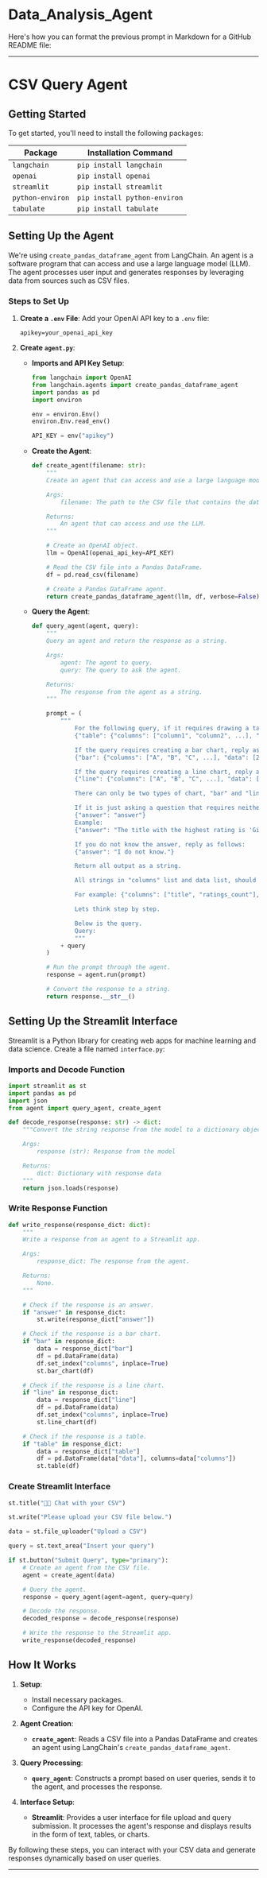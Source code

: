 # Data_Analysis_Agent

Here's how you can format the previous prompt in Markdown for a GitHub README file:

---

# CSV Query Agent

## Getting Started

To get started, you'll need to install the following packages:

| Package         | Installation Command           |
|-----------------|--------------------------------|
| `langchain`     | `pip install langchain`        |
| `openai`        | `pip install openai`           |
| `streamlit`     | `pip install streamlit`        |
| `python-environ`| `pip install python-environ`   |
| `tabulate`      | `pip install tabulate`         |

## Setting Up the Agent

We're using `create_pandas_dataframe_agent` from LangChain. An agent is a software program that can access and use a large language model (LLM). The agent processes user input and generates responses by leveraging data from sources such as CSV files.

### Steps to Set Up

1. **Create a `.env` File**:
   Add your OpenAI API key to a `.env` file:
   ```
   apikey=your_openai_api_key
   ```

2. **Create `agent.py`**:
   - **Imports and API Key Setup**:
     ```python
     from langchain import OpenAI
     from langchain.agents import create_pandas_dataframe_agent
     import pandas as pd
     import environ

     env = environ.Env()
     environ.Env.read_env()

     API_KEY = env("apikey")
     ```

   - **Create the Agent**:
     ```python
     def create_agent(filename: str):
         """
         Create an agent that can access and use a large language model (LLM).

         Args:
             filename: The path to the CSV file that contains the data.

         Returns:
             An agent that can access and use the LLM.
         """

         # Create an OpenAI object.
         llm = OpenAI(openai_api_key=API_KEY)

         # Read the CSV file into a Pandas DataFrame.
         df = pd.read_csv(filename)

         # Create a Pandas DataFrame agent.
         return create_pandas_dataframe_agent(llm, df, verbose=False)
     ```

   - **Query the Agent**:
     ```python
     def query_agent(agent, query):
         """
         Query an agent and return the response as a string.

         Args:
             agent: The agent to query.
             query: The query to ask the agent.

         Returns:
             The response from the agent as a string.
         """

         prompt = (
             """
                 For the following query, if it requires drawing a table, reply as follows:
                 {"table": {"columns": ["column1", "column2", ...], "data": [[value1, value2, ...], [value1, value2, ...], ...]}}

                 If the query requires creating a bar chart, reply as follows:
                 {"bar": {"columns": ["A", "B", "C", ...], "data": [25, 24, 10, ...]}}

                 If the query requires creating a line chart, reply as follows:
                 {"line": {"columns": ["A", "B", "C", ...], "data": [25, 24, 10, ...]}}

                 There can only be two types of chart, "bar" and "line".

                 If it is just asking a question that requires neither, reply as follows:
                 {"answer": "answer"}
                 Example:
                 {"answer": "The title with the highest rating is 'Gilead'"}

                 If you do not know the answer, reply as follows:
                 {"answer": "I do not know."}

                 Return all output as a string.

                 All strings in "columns" list and data list, should be in double quotes,

                 For example: {"columns": ["title", "ratings_count"], "data": [["Gilead", 361], ["Spider's Web", 5164]]}

                 Lets think step by step.

                 Below is the query.
                 Query: 
                 """
             + query
         )

         # Run the prompt through the agent.
         response = agent.run(prompt)

         # Convert the response to a string.
         return response.__str__()
     ```

## Setting Up the Streamlit Interface

Streamlit is a Python library for creating web apps for machine learning and data science. Create a file named `interface.py`:

### Imports and Decode Function

```python
import streamlit as st
import pandas as pd
import json
from agent import query_agent, create_agent

def decode_response(response: str) -> dict:
    """Convert the string response from the model to a dictionary object.

    Args:
        response (str): Response from the model

    Returns:
        dict: Dictionary with response data
    """
    return json.loads(response)
```

### Write Response Function

```python
def write_response(response_dict: dict):
    """
    Write a response from an agent to a Streamlit app.

    Args:
        response_dict: The response from the agent.

    Returns:
        None.
    """

    # Check if the response is an answer.
    if "answer" in response_dict:
        st.write(response_dict["answer"])

    # Check if the response is a bar chart.
    if "bar" in response_dict:
        data = response_dict["bar"]
        df = pd.DataFrame(data)
        df.set_index("columns", inplace=True)
        st.bar_chart(df)

    # Check if the response is a line chart.
    if "line" in response_dict:
        data = response_dict["line"]
        df = pd.DataFrame(data)
        df.set_index("columns", inplace=True)
        st.line_chart(df)

    # Check if the response is a table.
    if "table" in response_dict:
        data = response_dict["table"]
        df = pd.DataFrame(data["data"], columns=data["columns"])
        st.table(df)
```

### Create Streamlit Interface

```python
st.title("👨‍💻 Chat with your CSV")

st.write("Please upload your CSV file below.")

data = st.file_uploader("Upload a CSV")

query = st.text_area("Insert your query")

if st.button("Submit Query", type="primary"):
    # Create an agent from the CSV file.
    agent = create_agent(data)

    # Query the agent.
    response = query_agent(agent=agent, query=query)

    # Decode the response.
    decoded_response = decode_response(response)

    # Write the response to the Streamlit app.
    write_response(decoded_response)
```

## How It Works

1. **Setup**:
   - Install necessary packages.
   - Configure the API key for OpenAI.

2. **Agent Creation**:
   - **`create_agent`**: Reads a CSV file into a Pandas DataFrame and creates an agent using LangChain's `create_pandas_dataframe_agent`.

3. **Query Processing**:
   - **`query_agent`**: Constructs a prompt based on user queries, sends it to the agent, and processes the response.

4. **Interface Setup**:
   - **Streamlit**: Provides a user interface for file upload and query submission. It processes the agent's response and displays results in the form of text, tables, or charts.

By following these steps, you can interact with your CSV data and generate responses dynamically based on user queries.

---
